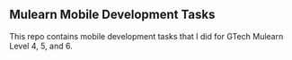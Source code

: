 ## Mulearn Mobile Development Tasks
This repo contains mobile development tasks that I did for GTech Mulearn Level 4, 5, and 6.
